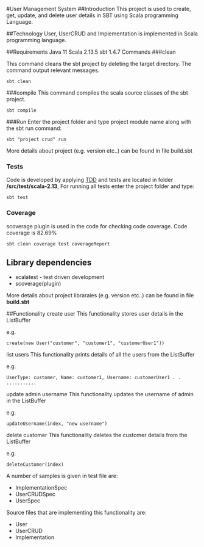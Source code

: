 #User Management System
##Introduction
This project is used to create, get, update, and delete user details in SBT using Scala programming Language.

##Technology
User, UserCRUD and Implementation is implemented in Scala programming language.

##Requirements
Java 11
Scala 2.13.5
sbt 1.4.7
Commands
###clean

This command cleans the sbt project by deleting the target directory. The command output relevant messages.
````
sbt clean
````
###compile This command compiles the scala source classes of the sbt project.
````
sbt compile
````
###Run Enter the project folder and type project module name along with the sbt run command:
````
sbt "project crud" run
````
More details about project (e.g. version etc..) can be found in file build.sbt

### Tests

Code is developed by applying [TDD](https://en.wikipedia.org/wiki/Test-driven_development) and tests are located in
folder **/src/test/scala-2.13**,  For running all tests enter the project folder and type:

 ```
 sbt test
 ```

### Coverage

scoverage plugin is used in the code for checking code coverage. Code coverage is 82.69%


 ```
 sbt clean coverage test coverageReport
 ```


## Library dependencies

* scalatest - test driven development
* scoverage(plugin)

More details about project libraraies (e.g. version etc..) can be found in file **build.sbt**


##Functionality
create user
This functionality stores user details in the ListBuffer

e.g.
````
create(new User("customer", "customer1", "customerUser1"))
````
list users
This functionality prints details of all the users from the ListBuffer

e.g.
````
UserType: customer, Name: customer1, Username: customerUser1 . . ...........
````
update admin username
This functionality updates the username of admin in the ListBuffer

e.g.
````
updateUsername(index, "new username")
````
delete customer
This functionality deletes the customer details from the ListBuffer

e.g.
````
deleteCustomer(index)
````
A number of samples is given in test file are:
* ImplementationSpec
* UserCRUDSpec
* UserSpec

Source files that are implementing this functionality are:

* User
* UserCRUD
* Implementation
